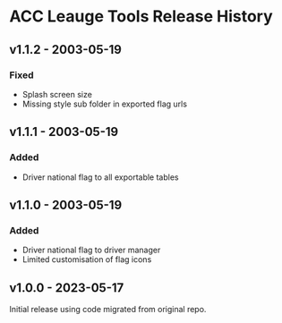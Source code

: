 # ACC Leauge Tools Release History

## v1.1.2 - 2003-05-19

### Fixed
- Splash screen size
- Missing style sub folder in exported flag urls

## v1.1.1 - 2003-05-19

### Added
- Driver national flag to all exportable tables

## v1.1.0 - 2003-05-19

### Added
- Driver national flag to driver manager
- Limited customisation of flag icons

## v1.0.0 - 2023-05-17
Initial release using code migrated from original repo.

